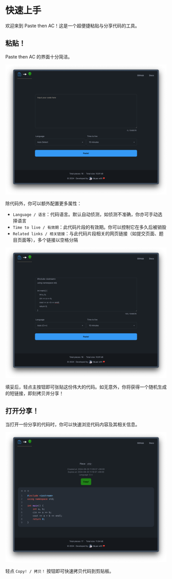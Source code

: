 # 快速上手

欢迎来到 Paste then AC！这是一个超便捷粘贴与分享代码的工具。

## 粘贴！

Paste then AC 的界面十分简洁。

![使用指引1](./assets/usage-1.png)

除代码外，你可以额外配置更多属性：

- `Language / 语言`：代码语言。默认自动侦测，如侦测不准确，你亦可手动选择语言
- `Time to live / 有效期`：此代码片段的有效期。你可以控制它在多久后被销毁
- `Related links / 相关链接`：与此代码片段相关的网页链接（如提交页面、题目页面等），多个链接以空格分隔

![使用指引2](./assets/usage-2.png)

填妥后，轻点主按钮即可张贴这份伟大的代码。如无意外，你将获得一个随机生成的短链接，即刻拷贝并分享！

## 打开分享！

当打开一份分享的代码时，你可以快速浏览代码内容及其相关信息。

![使用指引3](./assets/usage-3.png)

轻点 `Copy! / 拷贝！` 按钮即可快速拷贝代码到剪贴板。
